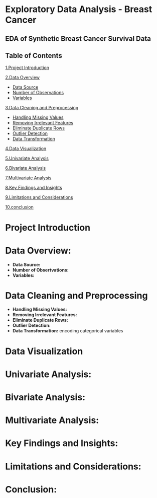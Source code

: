 # Exploratory Data Analysis - Breast Cancer

## EDA of Synthetic Breast Cancer Survival Data

## Table of Contents  
[1.Project Introduction](https://github.com/nbethala/BreastCancer-EDA/edit/main/README.md#project-introduction)  

[2.Data Overview](https://github.com/nbethala/BreastCancer-EDA/edit/main/README.md#data-overview)         
 - [Data Source]()
 - [Number of Observations]()      
 - [Variables]()

       
[3.Data Cleaning and Preprocessing](https://github.com/nbethala/BreastCancer-EDA/edit/main/README.md#data-cleaning-and-preprocessing)
  - [Handling Missing Values]()
   - [Removing Irrelevant Features]()
   - [Eliminate Duplicate Rows]()
   - [Outlier Detection]()
   - [Data Transformation]()

[4.Data Visualization](https://github.com/nbethala/BreastCancer-EDA/edit/main/README.md#data-visualization)

 [5.Univariate Analysis](https://github.com/nbethala/BreastCancer-EDA/edit/main/README.md#univariate-analysis)
 
 [6.Bivariate Analysis](https://github.com/nbethala/BreastCancer-EDA/edit/main/README.md#bivariate-analysis)
 
 [7.Multivariate Analysis](https://github.com/nbethala/BreastCancer-EDA/edit/main/README.md#multivariate-analysis)
    
[8.Key Findings and Insights](https://github.com/nbethala/BreastCancer-EDA/edit/main/README.md#key-findings-and-insights)

[9.Limitations and Considerations](https://github.com/nbethala/BreastCancer-EDA/edit/main/README.md#limitations-and-considerations)

[10.conclusion](https://github.com/nbethala/BreastCancer-EDA/edit/main/README.md#conclusion)

# Project Introduction

# Data Overview:
 - **Data Source:** 
 - **Number of Obsertvations:**
 - **Variables:**
 

# Data Cleaning and Preprocessing
- **Handling Missing Values:**
- **Removing Irrelevant Features:**
- **Eliminate Duplicate Rows:**
- **Outlier Detection:**
- **Data Transformation:** encoding categorical variables

# Data Visualization

# Univariate Analysis:


# Bivariate Analysis:

# Multivariate Analysis:

# Key Findings and Insights:

# Limitations and Considerations:

# Conclusion:








